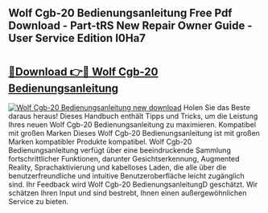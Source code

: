 ## Wolf Cgb-20 Bedienungsanleitung Free Pdf Download - Part-tRS New Repair Owner Guide - User Service Edition I0Ha7

# <h2><a href="http://df2z2b8.blite.top/?on=Wolf+Cgb-20+Bedienungsanleitung">🔗Download 👉🔴 Wolf Cgb-20 Bedienungsanleitung</a></h2>

[![Wolf Cgb-20 Bedienungsanleitung new download](https://i.imgur.com/lujVjoI.png)](http://df2z2b8.blite.top/?on=Wolf+Cgb-20+Bedienungsanleitung)
Holen Sie das Beste daraus heraus! Dieses Handbuch enthält Tipps und Tricks, um die Leistung Ihres neuen Wolf Cgb-20 Bedienungsanleitung zu maximieren. Kompatibel mit großen Marken Dieses Wolf Cgb-20 Bedienungsanleitung ist mit großen Marken kompatibler Produkte kompatibel. Wolf Cgb-20 Bedienungsanleitung verfügt über eine beeindruckende Sammlung fortschrittlicher Funktionen, darunter Gesichtserkennung, Augmented Reality, Sprachaktivierung und kabelloses Laden, die alle über die benutzerfreundliche und intuitive Benutzeroberfläche leicht zugänglich sind. Ihr Feedback wird Wolf Cgb-20 BedienungsanleitungD geschätzt. Wir schätzen Ihren Input und sind bestrebt, Ihnen einen außergewöhnlichen Service zu bieten.
